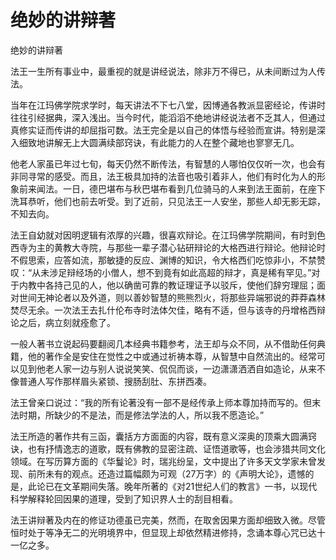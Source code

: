 # 绝妙的讲辩著

绝妙的讲辩著

法王一生所有事业中，最重视的就是讲经说法，除非万不得已，从未间断过为人传法。

当年在江玛佛学院求学时，每天讲法不下七八堂，因博通各教派显密经论，传讲时往往引经据典，深入浅出。当今时代，能滔滔不绝地讲经说法者不乏其人，但通过真修实证而传讲的却屈指可数。法王完全是以自己的体悟与经验而宣讲。特别是深入细致地讲解无上大圆满续部窍诀，有此能力的人在整个藏地也寥寥无几。

他老人家虽已年过七旬，每天仍然不断传法，有智慧的人哪怕仅仅听一次，也会有非同寻常的感受。而且，法王极具加持的法音也吸引着非人，他们有时化为人的形象前来闻法。一日，德巴堪布与秋巴堪布看到几位骑马的人来到法王面前，在座下洗耳恭听，他们也前去听受。到了近前，只见法王一人安坐，那些人却无影无踪，不知去向。

法王自幼就对因明逻辑有浓厚的兴趣，很喜欢辩论。在江玛佛学院期间，有时到色西寺为主的黄教大寺院，与那些一辈子潜心钻研辩论的大格西进行辩论。他辩论时不假思索，应答如流，那敏捷的反应、渊博的知识，令大格西们吃惊非小，不禁赞叹：“从未涉足辩经场的小僧人，想不到竟有如此高超的辩才，真是稀有罕见。”对于内教中各持己见的人，他以确凿可靠的教证理证予以驳斥，使他们辞穷理屈；面对世间无神论者以及外道，则以善妙智慧的熊熊烈火，将那些异端邪说的莽莽森林焚尽无余。一次法王去扎什伦布寺时法体欠佳，略有不适，但与该寺的丹增格西辩论之后，病立刻就痊愈了。

一般人著书立说起码要翻阅几本经典书籍参考，法王却与众不同，从不借助任何典籍，他的著作全是安住在觉性之中或通过祈祷本尊，从智慧中自然流出的。经常可以见到他老人家一边与别人说说笑笑、侃侃而谈，一边潇潇洒洒自如造论，从来不像普通人写作那样眉头紧锁、搜肠刮肚、东拼西凑。

法王曾亲口说过：“我的所有论著没有一部不是经传承上师本尊加持而写的。但末法时期，所缺少的不是法，而是修法学法的人，所以我不愿造论。”

法王所造的著作共有三函，囊括方方面面的内容，既有意义深奥的顶乘大圆满窍诀，也有抒情逸志的道歌，既有佛教的显密注疏、证悟道歌等，也会涉猎共同文化领域。在写历算方面的《华鬘论》时，瑞兆纷呈，文中提出了许多天文学家未曾发现、前所未有的观点。还造过篇幅颇为可观（27万字）的《声明大论》，遗憾的是，此论已在文革期间失落。晚年所著的《对21世纪人们的教言》一书，以现代科学解释轮回因果的道理，受到了知识界人士的刮目相看。

法王讲辩著及内在的修证功德虽已完美，然而，在取舍因果方面却细致入微。尽管恒时处于等净无二的光明境界中，但显现上却依然精进修持，念诵本尊心咒已达十一亿之多。

